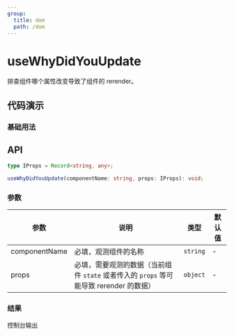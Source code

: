```yaml
---
group:
  title: dom
  path: /dom
---
```


# useWhyDidYouUpdate

排查组件哪个属性改变导致了组件的 rerender。

## 代码演示

### 基础用法

<code src="./Demo/demo1.tsx" ></code>

## API

```typescript
type IProps = Record<string, any>;

useWhyDidYouUpdate(componentName: string, props: IProps): void;
```

### 参数

| 参数          | 说明                                                                                   | 类型     | 默认值 |
| ------------- | -------------------------------------------------------------------------------------- | -------- | ------ |
| componentName | 必填，观测组件的名称                                                                   | `string` | -      |
| props         | 必填，需要观测的数据（当前组件 `state` 或者传入的 `props` 等可能导致 rerender 的数据） | `object` | -      |

### 结果

控制台输出

